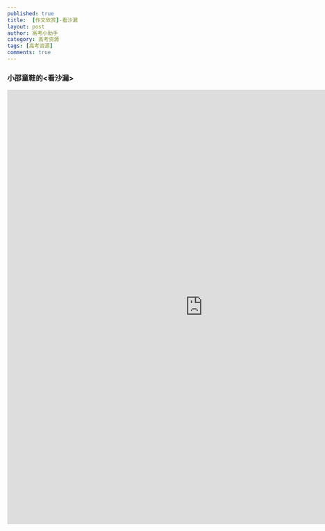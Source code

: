 ```yaml
---
published: true
title:  [作文欣赏]-看沙漏 
layout: post 
author: 高考小助手
category: 高考资源
tags: [高考资源] 
comments: true 
---
```


### 小邵童鞋的<看沙漏>
<!--more-->
<iframe src="https://www.dapenti.com/blog/more.asp?name=xilei&id=129851" style="width:900px; height:1000px;" frameborder="0"></iframe>


